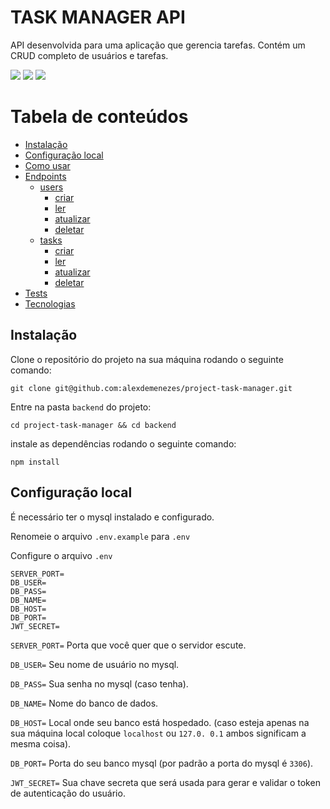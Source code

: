 # TASK MANAGER API
API desenvolvida para  uma aplicação que gerencia tarefas. Contém um CRUD completo de usuários e tarefas.

<img src= "https://img.shields.io/badge/Node-v16.15.0-blue">  <img src="https://img.shields.io/badge/license-MIT-green"> <img src= "https://img.shields.io/badge/PRs-welcome-green">

Tabela de conteúdos
=================
<!--ts-->
   * [Instalação](##instalacao)
   * [Configuração local](##Configuração-local)
   * [Como usar](#como-usar)
   * [Endpoints](#endpoints)
      * [users](#users)
        * [criar](#create)
        * [ler](#read)
        * [atualizar](#update)
        * [deletar](#delete)
      * [tasks](#tasks)
        * [criar](#create)
        * [ler](#read)
        * [atualizar](#update)
        * [deletar](#delete)
   * [Tests](#testes)
   * [Tecnologias](#tecnologias)
<!--te-->

## Instalação
Clone o repositório do projeto na sua máquina rodando o seguinte comando:
```
git clone git@github.com:alexdemenezes/project-task-manager.git
```
Entre na pasta `backend` do projeto:
```
cd project-task-manager && cd backend
```
instale as dependências rodando o seguinte comando:
```
npm install
```

## Configuração local
É necessário ter o mysql instalado e configurado.

Renomeie o arquivo `.env.example` para `.env`

Configure o arquivo `.env`

```
SERVER_PORT=   
DB_USER= 
DB_PASS=
DB_NAME=
DB_HOST=
DB_PORT=
JWT_SECRET=
```

`SERVER_PORT=` Porta que você quer que o servidor escute.

`DB_USER=` Seu nome de usuário no mysql.

`DB_PASS=` Sua senha no mysql (caso tenha).

`DB_NAME=` Nome do banco de dados.

`DB_HOST=` Local onde seu banco está hospedado. (caso esteja apenas na sua máquina local coloque `localhost` ou `127.0. 0.1` ambos significam a mesma coisa).

`DB_PORT=` Porta do seu banco mysql (por padrão a porta do mysql é `3306`).

`JWT_SECRET=` Sua chave secreta que será usada para gerar e validar o token de autenticação do usuário.






